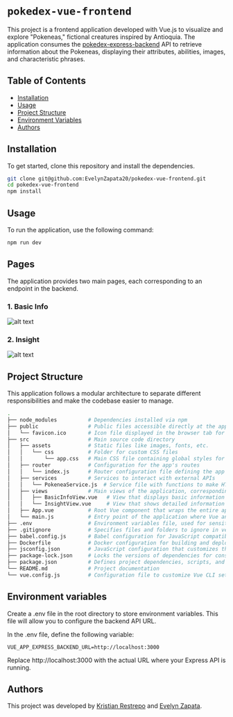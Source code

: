# `pokedex-vue-frontend`

This project is a frontend application developed with Vue.js to visualize and explore "Pokeneas," fictional creatures inspired by Antioquia. The application consumes the [pokedex-express-backend](https://github.com/kristianrpo/pokedex-express-backend) API to retrieve information about the Pokeneas, displaying their attributes, abilities, images, and characteristic phrases.

## Table of Contents

- [Installation](#installation)
- [Usage](#usage)
- [Project Structure](#project-structure)
- [Environment Variables](#environment-variables)
- [Authors](#authors)

## Installation

To get started, clone this repository and install the dependencies.

```bash
git clone git@github.com:EvelynZapata20/pokedex-vue-frontend.git
cd pokedex-vue-frontend
npm install
```

## Usage
To run the application, use the following command:
```bash
npm run dev
```

## Pages
The application provides two main pages, each corresponding to an endpoint in the backend.

### 1. Basic Info
![alt text](image-1.png)

### 2. Insight
![alt text](image.png)

## Project Structure
This application follows a modular architecture to separate different responsibilities and make the codebase easier to manage.
```bash
.
├── node_modules          # Dependencies installed via npm
├── public                # Public files accessible directly at the app's root
│   └── favicon.ico       # Icon file displayed in the browser tab for the application
├── src                   # Main source code directory
│   ├── assets            # Static files like images, fonts, etc.
│   │   └── css           # Folder for custom CSS files
│   │       └── app.css   # Main CSS file containing global styles for the app
│   ├── router            # Configuration for the app's routes
│   │   └── index.js      # Router configuration file defining the app's views and routes
│   ├── services          # Services to interact with external APIs
│   │   └── PokeneaService.js  # Service file with functions to make HTTP requests to the Pokeneas backend
│   ├── views             # Main views of the application, corresponding to the main pages
│   │   ├── BasicInfoView.vue   # View that displays basic information about Pokeneas
│   │   └── InsightView.vue     # View that shows detailed information about Pokeneas, such as image and phrase
│   ├── App.vue           # Root Vue component that wraps the entire application
│   └── main.js           # Entry point of the application where Vue and router are initialized
├── .env                  # Environment variables file, used for sensitive configurations or environment-specific settings
├── .gitignore            # Specifies files and folders to ignore in version control
├── babel.config.js       # Babel configuration for JavaScript compatibility with different browsers
├── Dockerfile            # Docker configuration for building and deploying the app in a container
├── jsconfig.json         # JavaScript configuration that customizes the development environment in VSCode
├── package-lock.json     # Locks the versions of dependencies for consistent installations
├── package.json          # Defines project dependencies, scripts, and metadata
└── README.md             # Project documentation
└── vue.config.js         # Configuration file to customize Vue CLI settings for build and dev server

```

## Environment variables
Create a .env file in the root directory to store environment variables. This file will allow you to configure the backend API URL.

In the .env file, define the following variable:

```
VUE_APP_EXPRESS_BACKEND_URL=http://localhost:3000
```

Replace http://localhost:3000 with the actual URL where your Express API is running.

## Authors
This project was developed by [Kristian Restrepo][1] and [Evelyn Zapata][2].

[1]: https://github.com/kristianrpo 
[2]: https://github.com/EvelynZapata20 